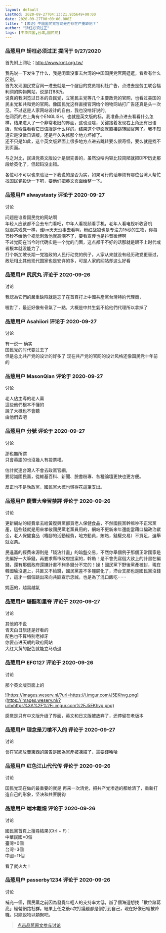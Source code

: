 ```yaml
---
layout: default
Lastmod: 2020-09-27T04:13:21.935649+00:00
date: 2020-09-27T00:00:00.000Z
title: "【求证】中国国民党官网是否存在严重缺陷？"
author: "矫枉必须过正"
tags: [中华民国,台湾,国民党]
---
```



### 品葱用户 **矫枉必须过正** 提问于 9/27/2020
    
首先附上网址：http://www.kmt.org.tw/  
  
我先说一下发生了什么，我是闲着没事去台湾的中国国民党官网逛逛，看看有什么区别。  
首先发现国民党官网一进去就是一个醒目的党员福利社广告，点进去是劳工联合福利网的购物网站，说是打88折。  
说真的我浏览过日本的自民党，立宪民主党等几个主要政党的官网，也看过美国的民主党和共和党的官网。像国民党这样直接官网给个购物网站打广告还真是头一次见。不过这是人家网站设计的自由，我也没啥好说的。  
在网页的右上角有个ENGLISH，也就是英文版的标，我准备点进去看看什么怎样，结果进入了一个非常老旧的界面，这也没啥，关键接着发现右上角还有日语版，就索性看看它日语版是什么样的。结果这个界面就直接跳转回官网了。我不知道它是没做日语版，还是年久失修那个地方坏掉了。  
还不只是如此，这个英文版界面上很多地方点进去跳转要么很奇怪，要么就是找不到页面。  
  
与之对比，民进党英文版设计是很完善的，虽然没啥内容比较简陋就把DPP历史那段给英化了，但起码没出错。  
  
各位可不可以也来验证一下我说的是否为实，如果可行的话麻烦有哪位台湾人帮忙找国民党投诉一下吧，要他们把英文页面给整一下。
    
                

### 品葱用户 **alwaystasty** 评论于 2020-09-27
讨论

        
问题是谁看国民党的网站啊  
年轻人应该都不会去专门看吧，中年人看视频看手机，老年人看电视听收音机  
就跟共残党一样，谁tm天天没事去看啊，粉红战狼也是专注力15秒的生物，你每15秒不给他个视觉刺激他就高潮不了，要看宣传也是抖音微博啊  
不过党网在当今时代确实是一个党的门面，这点都干不好的话那就是跟不上时代或者根本就没能力了。  
打个新加坡长期一党独政的人民行动党的例子，人家从来就没有经历政党更替过，政坛相比其他现代国家也是安详的多，可是人家的网站却这么好看
        
                

### 品葱用户 **尻尻丸** 评论于 2020-09-26
讨论

        
我認為它們的嚴重缺陷就是忘了在首頁打上中國共產黨台灣特約代理商，  
  
喔對了，最近好像有骨氣了一點，大概是中共生氣不給他們代理所以拿掉了
        
                

### 品葱用户 **Asahiiori** 评论于 2020-09-27
讨论

        
有一说一 确实  
国民党的时代要过去了  
但是总比共产党的设计的好多了 现在共产党的官网的设计风格还像国民党十年前的
        
                

### 品葱用户 **MasonQian** 评论于 2020-09-27
讨论

        
老人佔主導的老人黨  
這些他們根本不懂的  
說了大概也不會聽  
由他們去吧
        
                

### 品葱用户 **分號** 评论于 2020-09-27
讨论

        
那也無所謂  
只會英語的也沒幾人有投票權。  
  
估計就連台灣人不會去政黨官網，  
要認識國民黨，從維基百科、新聞、臉書粉專、各種論壇更快也更方便。  
  
反正也不是執政黨，國民黨大概也懶得花這筆支出。
        
                

### 品葱用户 **慶豐大帝習禁評** 评论于 2020-09-26
讨论

        
更新網站的經費拿去給黃復興黨部買老人保健食品，不然國民黨幹嘛吵不正常黨產，這些錢就是用來孝敬國民黨老黨員用的，網站不更新來年還能當藉口騙政治獻金，老人保健食品（樁腳的活動經費，地方動員，賄賂，錢權交易）不買足，選舉就沒票。  
  
民進黨的經費來源則是「錢沾計畫」的暗盤交易，不然你舉個例子那個正常國家是先編好一大筆錢，再要求縣市政府提案的，幹勒！是不會先寫個大致上的計畫在編錢，還有那個政府還嫌計畫不夠多錢分不完的！操！國民黨下野後黨產被封，現在韓國瑜沒選上，共匪又不給錢，國民黨差不多殭屍化了，滯台支那也是國民黨沒錢了，這才一個個跳出來向共匪宣示忠誠，也是為了混口飯吃⋯⋯  
  
媽逼的，越寫越氣
        
                

### 品葱用户 **糖醋和里脊** 评论于 2020-09-27
讨论

        
其他的不说  
青天白日旗还是好看的  
配色也不算特别老掉牙  
你要点进天朝的政府网站  
大红大黄的配色就能立马劝退
        
                

### 品葱用户 **EFG127** 评论于 2020-09-26
讨论

        
那个英文版页面上的  
  
![https://images.weserv.nl/?url=https://i.imgur.com/J5EKhvg.png](https://images.weserv.nl/?url=https%3A%2F%2Fi.imgur.com%2FJ5EKhvg.png)  
  
感觉是只有中文版升级了界面，英文和日文版被放弃了，还停留在老版本
        
                

### 品葱用户 **理念是刀槍不入的** 评论于 2020-09-27
讨论

        
會在官網放賣東西的廣告是因為黨產被凍結了，需要錢哈哈
        
                

### 品葱用户 **红色江山代代传** 评论于 2020-09-26
讨论

        
国民党现在做的最重要的就是 再来一次清党，把共产党渗透的都给清了，重新打造自己的形象，坚决和共匪脱钩
        
                

### 品葱用户 **端木離煌** 评论于 2020-09-26
讨论

        
國民黨首頁上搜尋結果(Ctrl + F)：  
中華民國=0個  
臺灣=0個  
台灣=3個  
中國=11個  
  
看了就火大！
        
                

### 品葱用户 **passerby1234** 评论于 2020-09-26
讨论

        
補充一個，國民黨之前因為發覺年輕人的支持率太低，辦了個海選想找「數位諸葛亮」經營網路社群。結果上任之後n次打議題都是倒打到自己，現在好像已經被降職。只能說物以類聚吧。
        
                





> [点击品葱原文参与讨论](https://pincong.rocks/question/31481)

